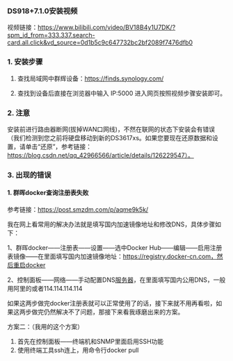 ### DS918+7.1.0安装视频

视频链接：https://www.bilibili.com/video/BV18B4y1U7DK/?spm_id_from=333.337.search-card.all.click&vd_source=0d1b5c9c647732bc2bf2089f7476dfb0

### 1. 安装步骤

1. 查找局域网中群辉设备：https://finds.synology.com/

2. 查找到设备后直接在浏览器中输入 IP:5000 进入网页按照视频步骤安装即可。

### 2. 注意

安装前进行路由器断网(拔掉WAN口网线)，不然在联网的状态下安装会有错误（我们检测到您之前将硬盘移动到新的DS3617xs。如果您要现在还原数据和设置，请单击“还原”，参考链接：https://blog.csdn.net/qq_42966566/article/details/126229547）。

### 3. 出现的错误

#### 1. 群晖docker查询注册表失败

参考链接：https://post.smzdm.com/p/aqme9k5k/

我在网上看常用的解决办法就是填写国内加速镜像地址和修改DNS，具体步骤如下：

1、群晖docker——注册表——设置——选中Docker Hub——编辑——启用注册表镜像——在里面填写国内加速镜像地址：https://registry.docker-cn.com，然后重启docker

2、控制面板——网络——手动配置DNS[服务器](https://www.smzdm.com/fenlei/fuwuqi/)，在里面填写国内公用DNS，一般用阿里的或者114.114.114.114

如果这两步做完docker注册表就可以正常使用了的话，接下来就不用再看啦，如果这两步做完仍然解决不了问题，那接下来看我琢磨出来的方案。

方案二：（我用的这个方案）

1. 首先在控制面板——终端机和SNMP里面启用SSH功能
2. 使用终端工具ssh连上，用命令行docker pull



